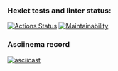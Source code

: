 ### **Hexlet tests and linter status:**
[![Actions Status](https://github.com/makaralina/python-project-49/actions/workflows/hexlet-check.yml/badge.svg)](https://github.com/makaralina/python-project-49/actions)
[![Maintainability](https://api.codeclimate.com/v1/badges/c0dbb28c4349a64a41dc/maintainability)](https://codeclimate.com/github/makaralina/python-project-49/maintainability)

### **Asciinema record**

[![asciicast](https://asciinema.org/a/OnG7AH5lVRIQZQ0k9OTqWsYDe.svg)](https://asciinema.org/a/OnG7AH5lVRIQZQ0k9OTqWsYDe)